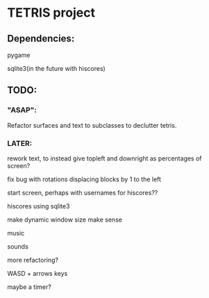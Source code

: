 # TETRIS project

## Dependencies:

pygame

sqlite3(in the future with hiscores)

## TODO:

### "ASAP":

Refactor surfaces and text to subclasses to declutter tetris.

### LATER:

rework text, to instead give topleft and downright as percentages of screen?

fix bug with rotations displacing blocks by 1 to the left

start screen, perhaps with usernames for hiscores??

hiscores using sqlite3

make dynamic window size make sense

music

sounds

more refactoring?

WASD + arrows keys

maybe a timer?
